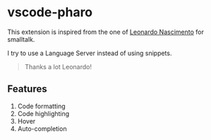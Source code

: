 # vscode-pharo

This extension is inspired from the one of [Leonardo Nascimento](https://github.com/leocamello/vscode-smalltalk) for smalltalk.

I try to use a Language Server instead of using snippets.

> Thanks a lot Leonardo!

## Features

1. Code formatting
2. Code highlighting
3. Hover
4. Auto-completion
